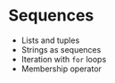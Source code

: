 # Sequences

* Lists and tuples
* Strings as sequences
* Iteration with `for` loops
* Membership operator

